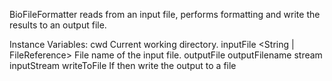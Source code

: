 BioFileFormatter reads from an input file, performs formatting and write the results to an output file.

Instance Variables:
	cwd 			<String>					Current working directory.
	inputFile		<String | FileReference> 	File name of the input file.
	outputFile		<ProtoObject>
	outputFilename	<String>
	stream			<WriteStream>
	inputStream		<ReadStream>
	writeToFile		<Boolean>			If <true> then write the output to a file